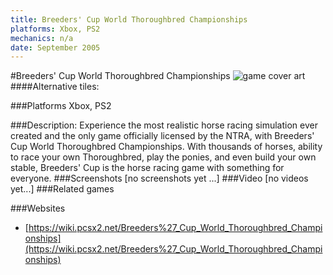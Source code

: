 ```yaml
---
title: Breeders' Cup World Thoroughbred Championships
platforms: Xbox, PS2
mechanics: n/a
date: September 2005
---
```

#Breeders' Cup World Thoroughbred Championships
![game cover art](//images.igdb.com/igdb/image/upload/t_cover_big/ozyje5tkhrvj6cipbt9y.jpg "Logo Title Text 1")
####Alternative tiles:

###Platforms
Xbox, PS2

###Description:
Experience the most realistic horse racing simulation ever created and the only game officially licensed by the NTRA, with Breeders' Cup World Thoroughbred Championships. With thousands of horses, ability to race your own Thoroughbred, play the ponies, and even build your own stable, Breeders' Cup is the horse racing game with something for everyone.
###Screenshots
[no screenshots yet ...]
###Video
[no videos yet...]
###Related games

###Websites
* [https://wiki.pcsx2.net/Breeders%27_Cup_World_Thoroughbred_Championships](https://wiki.pcsx2.net/Breeders%27_Cup_World_Thoroughbred_Championships)
